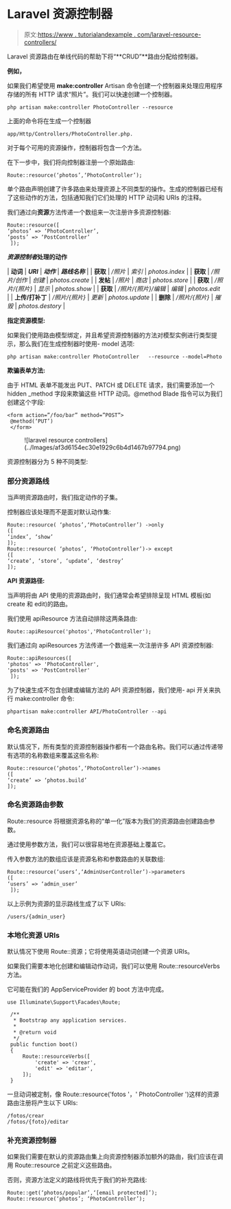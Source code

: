 # Laravel 资源控制器

> 原文:[https://www . tutorialandexample . com/laravel-resource-controllers/](https://www.tutorialandexample.com/laravel-resource-controllers/)

Laravel 资源路由在单线代码的帮助下将“**CRUD”**路由分配给控制器。

**例如，**

如果我们希望使用 **make:controller** Artisan 命令创建一个控制器来处理应用程序存储的所有 HTTP 请求“照片”。我们可以快速创建一个控制器。

```
php artisan make:controller PhotoController --resource
```

上面的命令将在生成一个控制器

```
app/Http/Controllers/PhotoController.php.
```

对于每个可用的资源操作，控制器将包含一个方法。

在下一步中，我们将向控制器注册一个原始路由:

```
Route::resource(‘photos’,‘PhotoController’);
```

单个路由声明创建了许多路由来处理资源上不同类型的操作。生成的控制器已经有了这些动作的方法，包括通知我们它们处理的 HTTP 动词和 URIs 的注释。

我们通过向**资源**方法传递一个数组来一次注册许多资源控制器:

```
Route::resource([
‘photos’ => ‘PhotoController’, 
‘posts’ => ‘PostController’
 ]); 
```

***资源控制者*处理的动作**

| **动词** | ***URI*** | ***动作*** | ***路线名称*** |
| **获取** | */照片* | *索引* | *photos.index* |
| **获取** | */照片/创作* | *创建* | *photos.create* |
| **发帖** | */照片* | *商店* | *photos.store* |
| **获取** | */照片/{照片}* | *显示* | *photos.show* |
| **获取** | */照片/{照片}/编辑* | *编辑* | *photos.edit* |
| **上传/打补丁** | */照片/{照片}* | *更新* | *photos.update* |
| **删除** | */照片/{照片}* | *摧毁* | *photos.destory* |

**指定资源模型:**

如果我们使用路由模型绑定，并且希望资源控制器的方法对模型实例进行类型提示，那么我们在生成控制器时使用- model 选项:

```
php artisan make:controller PhotoController   --resource --model=Photo 
```

**欺骗表单方法:**

由于 HTML 表单不能发出 PUT、PATCH 或 DELETE 请求，我们需要添加一个 hidden _method 字段来欺骗这些 HTTP 动词。@method Blade 指令可以为我们创建这个字段:

```
<form action=”/foo/bar” method=”POST”>
 @method(‘PUT’) 
 </form> 
```

<figure class="aligncenter">![laravel resource controllers](../Images/af3d6154ec30e1929c6b4d1467b97794.png)</figure>

资源控制器分为 5 种不同类型:

### 部分资源路线

当声明资源路由时，我们指定动作的子集。

控制器应该处理而不是面对默认动作集:

```
Route::resource( ‘photos’,‘PhotoController’) ->only
([ 
‘index’, ‘show’ 
]); 
Route::resource( ‘photos’, ‘PhotoController’)-> except  
([
‘create’, ‘store’, ‘update’, ‘destroy’  
]); 
```

**API 资源路径:**

当声明将由 API 使用的资源路由时，我们通常会希望排除呈现 HTML 模板(如 create 和 edit)的路由。

我们使用 apiResource 方法自动排除这两条路由:

```
Route::apiResource('photos','PhotoController');
```

我们通过向 apiResources 方法传递一个数组来一次注册许多 API 资源控制器:

```
Route::apiResources([
'photos' => 'PhotoController', 
'posts' => 'PostController'
 ]); 
```

为了快速生成不包含创建或编辑方法的 API 资源控制器，我们使用- api 开关来执行 make:controller 命令:

```
phpartisan make:controller API/PhotoController --api
```

### 命名资源路由

默认情况下，所有类型的资源控制器操作都有一个路由名称。我们可以通过传递带有选项的名称数组来覆盖这些名称:

```
Route::resource(‘photos’,‘PhotoController’)->names
([
‘create’ => ‘photos.build’
]); 
```

### 命名资源路由参数

Route::resource 将根据资源名称的“单一化”版本为我们的资源路由创建路由参数。

通过使用参数方法，我们可以很容易地在资源基础上覆盖它。

传入参数方法的数组应该是资源名称和参数路由的关联数组:

```
Route::resource(‘users’,‘AdminUserController’)->parameters
([ 
‘users’ => ‘admin_user’ 
 ]); 
```

以上示例为资源的显示路线生成了以下 URIs:

```
/users/{admin_user}
```

### 本地化资源 URIs

默认情况下使用 Route::资源；它将使用英语动词创建一个资源 URIs。

如果我们需要本地化创建和编辑动作动词，我们可以使用 Route::resourceVerbs 方法。

它可能在我们的 AppServiceProvider 的 boot 方法中完成。

```
use Illuminate\Support\Facades\Route;

 /**
  * Bootstrap any application services.
  *
  * @return void
  */
 public function boot()
 {
     Route::resourceVerbs([
         'create' => 'crear',
         'edit' => 'editar',
     ]);
 } 
```

一旦动词被定制，像 Route::resource('fotos '，' PhotoController ')这样的资源路由注册将产生以下 URIs:

```
/fotos/crear
/fotos/{foto}/editar 
```

### 补充资源控制器

如果我们需要在默认的资源路由集上向资源控制器添加额外的路由，我们应该在调用 Route::resource 之前定义这些路由。

否则，资源方法定义的路线将优先于我们的补充路线:

```
Route::get(‘photos/popular’,‘[email protected]’);
Route::resource(‘photos’; ‘PhotoController’); 
```